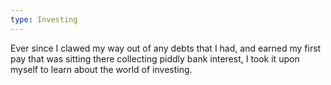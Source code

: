 ```yaml
---
type: Investing
---
```


Ever since I clawed my way out of any debts that I had, and earned my first pay
that was sitting there collecting piddly bank interest, I took it upon myself to
learn about the world of investing.
